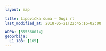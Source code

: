 ```yaml
---
layout: map

title: Lipovička šuma – Dugi rt
last_modified_at: 2018-05-21T22:45:16+02:00

WDPA: [555560014]
geoSrbija:
  L1_183: [165]
---
```

